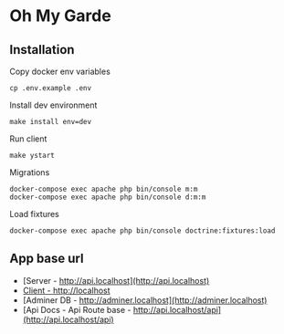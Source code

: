 # Oh My Garde

## Installation

Copy docker env variables

```shell
cp .env.example .env
```

Install dev environment

```shell
make install env=dev
```

Run client

```shell
make ystart
```

Migrations 

```shell
docker-compose exec apache php bin/console m:m
docker-compose exec apache php bin/console d:m:m
```

Load fixtures 

```shell
docker-compose exec apache php bin/console doctrine:fixtures:load
```

## App base url

- [Server - http://api.localhost](http://api.localhost)
- [Client - http://localhost](http://localhost)
- [Adminer DB - http://adminer.localhost](http://adminer.localhost)
- [Api Docs - Api Route base - http://api.localhost/api](http://api.localhost/api)
